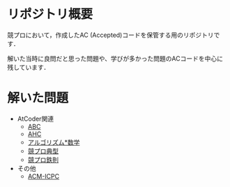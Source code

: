 # リポジトリ概要
競プロにおいて，作成したAC (Accepted)コードを保管する用のリポジトリです．

解いた当時に良問だと思った問題や、学びが多かった問題のACコードを中心に残しています．

# 解いた問題
- AtCoder関連
    - [ABC](https://atcoder.jp/contests/archive?ratedType=1&category=0&keyword=)
    - [AHC](https://atcoder.jp/contests/archive?ratedType=4&category=0&keyword=)
    - [アルゴリズム*数学](https://atcoder.jp/contests/math-and-algorithm)
    - [競プロ典型](https://atcoder.jp/contests/typical90)
    - [競プロ鉄則](https://atcoder.jp/contests/tessoku-book)
- その他
    - [ACM-ICPC](https://icpc.jp/)